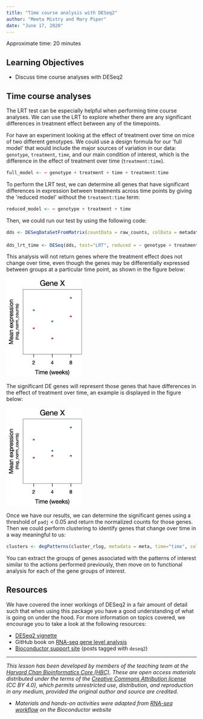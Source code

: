 ```yaml
---
title: "Time course analysis with DESeq2"
author: "Meeta Mistry and Mary Piper"
date: "June 17, 2020"
---
```


Approximate time: 20 minutes

## Learning Objectives 

* Discuss time course analyses with DESeq2

## Time course analyses

The LRT test can be especially helpful when performing time course analyses. We can use the LRT to explore whether there are any significant differences in treatment effect between any of the timepoints. 

For have an experiment looking at the effect of treatment over time on mice of two different genotypes. We could use a design formula for our 'full model' that would include the major sources of variation in our data: `genotype`, `treatment`, `time`, and our main condition of interest, which is the difference in the effect of treatment over time (`treatment:time`).

```r
full_model <- ~ genotype + treatment + time + treatment:time
```

To perform the LRT test, we can determine all genes that have significant differences in expression between treatments across time points by giving the 'reduced model' without the `treatment:time` term:

```r
reduced_model <- ~ genotype + treatment + time
```

Then, we could run our test by using the following code:

```r
dds <- DESeqDataSetFromMatrix(countData = raw_counts, colData = metadata, design = ~ genotype + treatment + time + treatment:time)

dds_lrt_time <- DESeq(dds, test="LRT", reduced = ~ genotype + treatment + time)
```
This analysis will not return genes where the treatment effect does not change over time, even though the genes may be differentially expressed between groups at a particular time point, as shown in the figure below:

<img src="../img/lrt_time_nodiff.png" width="200">

The significant DE genes will represent those genes that have differences in the effect of treatment over time, an example is displayed in the figure below:

<img src="../img/lrt_time_yesdiff.png" width="200">


Once we have our results, we can determine the significant genes using a threshold of `padj` < 0.05 and return the normalized counts for those genes. Then we could perform clustering to identify genes that change over time in a way meaningful to us:

```r
clusters <- degPatterns(cluster_rlog, metadata = meta, time="time", col="treatment")
```

You can extract the groups of genes associated with the patterns of interest similar to the actions performed previously, then move on to functional analysis for each of the gene groups of interest.

## Resources

We have covered the inner workings of DESeq2 in a fair amount of detail such that when using this package you have a good understanding of what is going on under the hood. For more information on topics covered, we encourage you to take a look at the following resources:

* [DESeq2 vignette](http://bioconductor.org/packages/devel/bioc/vignettes/DESeq2/inst/doc/DESeq2.html#theory-behind-deseq2)
* GitHub book on [RNA-seq gene level analysis](http://genomicsclass.github.io/book/pages/rnaseq_gene_level.html)
* [Bioconductor support site](https://support.bioconductor.org/t/deseq2/) (posts tagged with `deseq2`) 

---
*This lesson has been developed by members of the teaching team at the [Harvard Chan Bioinformatics Core (HBC)](http://bioinformatics.sph.harvard.edu/). These are open access materials distributed under the terms of the [Creative Commons Attribution license](https://creativecommons.org/licenses/by/4.0/) (CC BY 4.0), which permits unrestricted use, distribution, and reproduction in any medium, provided the original author and source are credited.*

* *Materials and hands-on activities were adapted from [RNA-seq workflow](http://www.bioconductor.org/help/workflows/rnaseqGene/#de) on the Bioconductor website*
